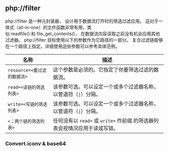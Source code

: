 ## php://filter
php://filter 是一种元封装器， 设计用于数据流打开时的筛选过滤应用。 这对于一体式（all-in-one）的文件函数非常有用，类似 readfile() 和 file_get_contents()， 在数据流内容读取之前没有机会应用其他过滤器。
php://filter 目标使用以下的参数作为它路径的一部分。 复合过滤链能够在一个路径上指定。详细使用这些参数可以参考具体范例。

| 名称                        | 描述                                                                       |
| --------------------------- | -------------------------------------------------------------------------- |
| `resource=<要过滤的数据流>` | 这个参数是必须的。它指定了你要筛选过滤的数据流。                           |
| `read=<读链的筛选列表>`     | 该参数可选。可以设定一个或多个过滤器名称，以管道符（`\|`）分隔。           |
| `write=<写链的筛选列表>`    | 该参数可选。可以设定一个或多个过滤器名称，以管道符（`\|`）分隔。           |
| `<；两个链的筛选列表>`      | 任何没有以 `read=` 或 `write=` 作前缀 的筛选器列表会视情况应用于读或写链。 |
### Convert.iconv & base64



